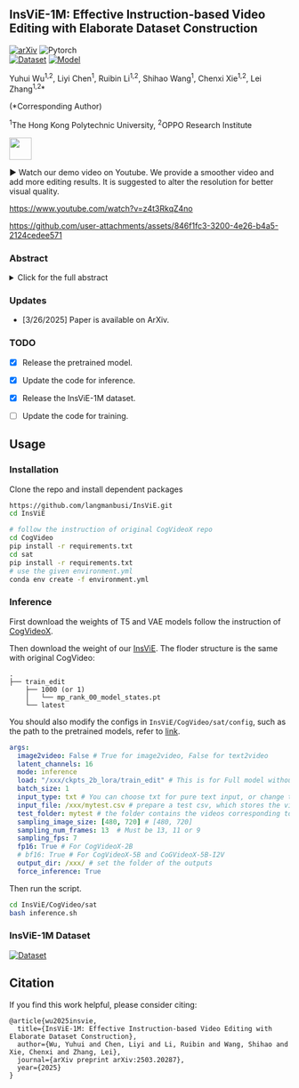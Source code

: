 ## InsViE-1M: Effective Instruction-based Video Editing with Elaborate Dataset Construction

[![arXiv](https://img.shields.io/badge/arXiv-InsViE-b31b1b.svg)](https://arxiv.org/abs/2503.20287) 
![Pytorch](https://img.shields.io/badge/PyTorch->=2.4.0-Red?logo=pytorch)  
[![Dataset](https://img.shields.io/badge/HuggingFace-Dataset-orange)](https://huggingface.co/datasets/wyh6666/InsViE)
[![Model](https://img.shields.io/badge/HuggingFace-Model-orange)](https://huggingface.co/wyh6666/InsViE)

Yuhui Wu<sup>1,2</sup>, Liyi Chen<sup>1</sup>, Ruibin Li<sup>1,2</sup>, Shihao Wang<sup>1</sup>, Chenxi Xie<sup>1,2</sup>, Lei Zhang<sup>1,2</sup>*

(*Corresponding Author)

<sup>1</sup>The Hong Kong Polytechnic University, <sup>2</sup>OPPO Research Institute

[<img src="https://img.shields.io/badge/YouTube-Video-red?logo=youtube&logoColor=white&style=for-the-badge" height="40">](https://www.youtube.com/watch?v=z4t3RkqZ4no)

▶️ Watch our demo video on Youtube. We provide a smoother video and add more editing results. It is suggested to alter the resolution for better visual quality.

https://www.youtube.com/watch?v=z4t3RkqZ4no

https://github.com/user-attachments/assets/846f1fc3-3200-4e26-b4a5-2124cedee571



### Abstract

<details><summary>Click for the full abstract</summary>
Instruction-based video editing allows effective and interactive editing of videos using only instructions without extra inputs such as masks or attributes. However, collecting high-quality training triplets (source video, edited video, instruction) is a challenging task. Existing datasets mostly consist of low-resolution, short duration, and limited amount of source videos with unsatisfactory editing quality, limiting the performance of trained editing models. In this work, we present a high-quality Instruction-based Video Editing dataset with 1M triplets, namely InsViE-1M. We first curate high-resolution and high-quality source videos and images, then design an effective editing-filtering pipeline to construct high-quality editing triplets for model training. For a source video, we generate multiple edited samples of its first frame with different intensities of classifier-free guidance, which are automatically filtered by GPT-4o with carefully crafted guidelines. The edited first frame is propagated to subsequent frames to produce the edited video, followed by another round of filtering for frame quality and motion evaluation. We also generate and filter a variety of video editing triplets from high-quality images. With the InsViE-1M dataset, we propose a multi-stage learning strategy to train our InsViE model, progressively enhancing its instruction following and editing ability. Extensive experiments demonstrate the advantages of our InsViE-1M dataset and the trained model over state-of-the-art works.
</details>

### Updates
- [3/26/2025] Paper is available on ArXiv.


### TODO 
- [x] Release the pretrained model.
- [x] Update the code for inference.
- [x] Release the InsViE-1M dataset.
- [ ] Update the code for training.


## Usage

### Installation

Clone the repo and install dependent packages

```bash
https://github.com/langmanbusi/InsViE.git
cd InsViE

# follow the instruction of original CogVideoX repo
cd CogVideo
pip install -r requirements.txt
cd sat
pip install -r requirements.txt
# use the given environment.yml
conda env create -f environment.yml

```

### Inference 

First download the weights of T5 and VAE models follow the instruction of [CogVideoX](https://github.com/THUDM/CogVideo/blob/main/sat/README.md).

Then download the weight of our [InsViE](https://huggingface.co/wyh6666/InsViE). The floder structure is the same with original CogVideo:

```
.
├── train_edit
    ├── 1000 (or 1)
    │   └── mp_rank_00_model_states.pt
    └── latest 
```

You should also modify the configs in `InsViE/CogVideo/sat/config`, such as the path to the pretrained models, refer to [link](https://github.com/THUDM/CogVideo/blob/main/sat/README_zh.md#3-%E4%BF%AE%E6%94%B9configscogvideox_yaml%E4%B8%AD%E7%9A%84%E6%96%87%E4%BB%B6).

```yaml
args:
  image2video: False # True for image2video, False for text2video
  latent_channels: 16
  mode: inference
  load: "/xxx/ckpts_2b_lora/train_edit" # This is for Full model without lora adapter
  batch_size: 1
  input_type: txt # You can choose txt for pure text input, or change to cli for command line input 
  input_file: /xxx/mytest.csv # prepare a test csv, which stores the video file names and instructions in each row
  test_folder: mytest # the folder contains the videos corresponding to the input_file (mytest.csv)
  sampling_image_size: [480, 720] # [480, 720]
  sampling_num_frames: 13  # Must be 13, 11 or 9
  sampling_fps: 7
  fp16: True # For CogVideoX-2B
  # bf16: True # For CogVideoX-5B and CoGVideoX-5B-I2V
  output_dir: /xxx/ # set the folder of the outputs
  force_inference: True
```

Then run the script.

```bash
cd InsViE/CogVideo/sat
bash inference.sh
```

### InsViE-1M Dataset

[![Dataset](https://img.shields.io/badge/HuggingFace-Dataset-orange)](https://huggingface.co/datasets/wyh6666/InsViE)


## Citation

If you find this work helpful, please consider citing:

```
@article{wu2025insvie,
  title={InsViE-1M: Effective Instruction-based Video Editing with Elaborate Dataset Construction},
  author={Wu, Yuhui and Chen, Liyi and Li, Ruibin and Wang, Shihao and Xie, Chenxi and Zhang, Lei},
  journal={arXiv preprint arXiv:2503.20287},
  year={2025}
}
```

<!-- ### Environment

### Inference

### Training

#### -Data Construction

#### -Model Training

### Citation
```


```  -->
